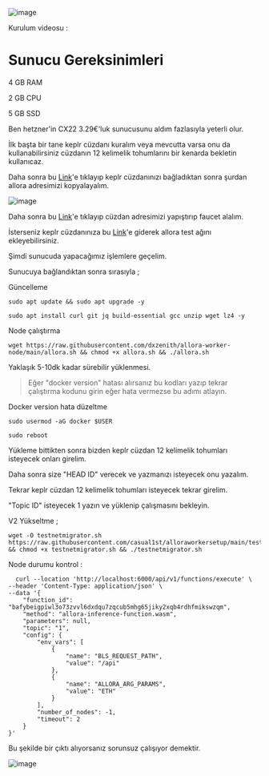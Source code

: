 ![image](https://github.com/user-attachments/assets/f97d6142-98c4-422c-8e39-845f841d25da)

Kurulum videosu : 

# Sunucu Gereksinimleri

4 GB RAM

2 GB CPU

5 GB SSD

Ben hetzner'in CX22 3.29€'luk sunucusunu aldım fazlasıyla yeterli olur.

İlk başta bir tane keplr cüzdanı kuralım veya mevcutta varsa onu da kullanabilirsiniz cüzdanın 12 kelimelik tohumlarını bir kenarda bekletin kullanıcaz.

Daha sonra bu [Link](https://app.allora.network?ref=eyJyZWZlcnJlcl9pZCI6ImM1OTdmYjNlLWQ0ZGEtNGFmZi04MGJhLTVlOTAxYmZlZTBhNCJ9)'e tıklayıp keplr cüzdanınızı bağladıktan sonra şurdan allora adresimizi kopyalayalım.

![image](https://github.com/user-attachments/assets/038bf5f2-f5b2-4154-ac4a-560c339dec57)

Daha sonra bu [Link](https://faucet.testnet-1.testnet.allora.network/)'e tıklayıp cüzdan adresimizi yapıştırıp faucet alalım.

İsterseniz keplr cüzdanınıza bu [Link](https://explorer.testnet-1.testnet.allora.network/wallet/suggest)'e giderek allora test ağını ekleyebilirsiniz.

Şimdi sunucuda yapacağımız işlemlere geçelim.

Sunucuya bağlandıktan sonra sırasıyla ;

Güncelleme 

```
sudo apt update && sudo apt upgrade -y
```
```
sudo apt install curl git jq build-essential gcc unzip wget lz4 -y
```
Node çalıştırma 

```
wget https://raw.githubusercontent.com/dxzenith/allora-worker-node/main/allora.sh && chmod +x allora.sh && ./allora.sh
```
Yaklaşık 5-10dk kadar sürebilir yüklenmesi.


>Eğer "docker version" hatası alırsanız bu kodları yazıp tekrar çalıştırma kodunu girin eğer hata vermezse bu adımı atlayın.

Docker version hata düzeltme 

```
sudo usermod -aG docker $USER
```
```
sudo reboot
```

Yükleme bittikten sonra bizden keplr cüzdan 12 kelimelik tohumları isteyecek onları girelim.

Daha sonra size "HEAD ID" verecek ve yazmanızı isteyecek onu yazalım.

Tekrar keplr cüzdan 12 kelimelik tohumları isteyecek tekrar girelim.

"Topic ID" isteyecek 1 yazın ve yüklenip çalışmasını bekleyin.


V2 Yükseltme ;
```
wget -O testnetmigrator.sh https://raw.githubusercontent.com/casual1st/alloraworkersetup/main/testnetmigrator.sh && chmod +x testnetmigrator.sh && ./testnetmigrator.sh
```

Node durumu kontrol :
```
  curl --location 'http://localhost:6000/api/v1/functions/execute' \
--header 'Content-Type: application/json' \
--data '{
    "function_id": "bafybeigpiwl3o73zvvl6dxdqu7zqcub5mhg65jiky2xqb4rdhfmikswzqm",
    "method": "allora-inference-function.wasm",
    "parameters": null,
    "topic": "1",
    "config": {
        "env_vars": [
            {
                "name": "BLS_REQUEST_PATH",
                "value": "/api"
            },
            {
                "name": "ALLORA_ARG_PARAMS",
                "value": "ETH"
            }
        ],
        "number_of_nodes": -1,
        "timeout": 2
    }
}'
```

Bu şekilde bir çıktı alıyorsanız sorunsuz çalışıyor demektir.

![image](https://github.com/user-attachments/assets/82bd9d10-951a-4be4-89f4-8a3e21584d28)

